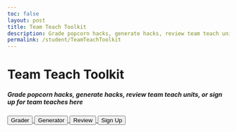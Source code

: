 ```yaml
---
toc: false
layout: post
title: Team Teach Toolkit
description: Grade popcorn hacks, generate hacks, review team teach units, or sign up for team teaches here
permalink: /student/TeamTeachToolkit
---
```



<title>Team Teach Toolkit</title>

<div class="bg-black text-white font-sans text-center min-h-screen">
    <h1 class="mt-8 text-4xl">Team Teach Toolkit</h1>
    <h5 class="text-base mt-2">Grade popcorn hacks, generate hacks, review team teach units, or sign up for team teaches here</h5>
    <div class="mt-6 flex justify-center space-x-4">
        <a href="{{site.baseurl}}/student/TeamTeachToolkit/grader">
            <button class="bg-black text-white border border-white px-6 py-2 text-base hover:bg-white hover:text-black transition">Grader</button>
        </a>
        <a href="{{site.baseurl}}/student/TeamTeachToolkit/generator">
            <button class="bg-black text-white border border-white px-6 py-2 text-base hover:bg-white hover:text-black transition">Generator</button>
        </a>
        <a href="{{site.baseurl}}/student/TeamTeachToolkit/review">
            <button class="bg-black text-white border border-white px-6 py-2 text-base hover:bg-white hover:text-black transition">Review</button>
        </a>
        <a href="{{site.baseurl}}/student/TeamTeachToolkit/signup">
            <button class="bg-black text-white border border-white px-6 py-2 text-base hover:bg-white hover:text-black transition">Sign Up</button>
        </a>
    </div>
</div>
